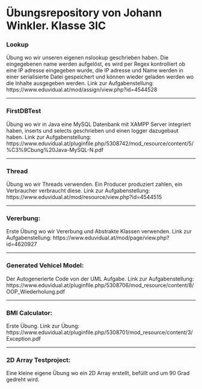 <h1>Übungsrepository von Johann Winkler. Klasse 3IC</h1>

<h3>Lookup</h3>
Übung wo wir unseren eigenen nslookup geschrieben haben. Die eingegebenen name werden aufgelöst, es wird per Regex kontrolliert ob eine IP adresse eingegeben wurde, die IP adresse und Name werden in einer serialisierte Datei gespeichert und können wieder geladen werden wo die Inhalte ausgegeben werden. Link zur Aufgabenstellung: https://www.eduvidual.at/mod/assign/view.php?id=4544528
<br><hr>
<h3>FirstDBTest</h3>
Übung wo wir in Java eine MySQL Datenbank mit XAMPP Server integriert haben, inserts und selects geschrieben und einen logger dazugebaut haben. Link zur Aufgabenstellung: https://www.eduvidual.at/pluginfile.php/5308742/mod_resource/content/5/%C3%9Cbung%20Java-MySQL-N.pdf
<br><hr>
<h3>Thread</h3>
Übung wo wir Threads verwenden. Ein Producer produziert zahlen, ein Verbraucher verbraucht diese. Link zur Aufgabenstellung: https://www.eduvidual.at/mod/resource/view.php?id=4544515
<br><hr>
<h3>Vererbung:</h3>
Erste Übung wo wir Vererbung und Abstrakte Klassen verwenden. Link zur Aufgabenstellung: https://www.eduvidual.at/mod/page/view.php?id=4620927
<br><hr>
<h3>Generated Vehicel Model:</h3>
Der Autogenerierte Code von der UML Aufgabe. Link zur Aufgabenstellung: https://www.eduvidual.at/pluginfile.php/5308706/mod_resource/content/8/OOP_Wiederholung.pdf
<br><hr>
<h3>BMI Calculator:</h3>
Erste Übung. Link zur Übung: https://www.eduvidual.at/pluginfile.php/5308701/mod_resource/content/3/Exception.pdf
<br><hr>
<h3>2D Array Testproject:</h3>
Eine kleine eigene Übung wo ein 2D Array erstellt, befüllt und um 90 Grad gedreht wird.
